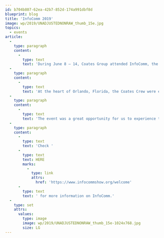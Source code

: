 ```yaml
---
id: b704b807-62ea-42b7-852d-174a991dbf8d
blueprint: blog
title: 'InfoComm 2019'
image: wp/2019/UNADJUSTEDNONRAW_thumb_15e.jpg
topics:
  - events
article:
  -
    type: paragraph
    content:
      -
        type: text
        text: 'During June 8 – 14, Coates Group attended InfoComm, the largest show in the US for audiovisual technology.'
  -
    type: paragraph
    content:
      -
        type: text
        text: 'At the heart of Orlando, Florida, the Coates Crew were exposed to the greatest collection of audio, digital signage and collaboration companies all under one roof.'
  -
    type: paragraph
    content:
      -
        type: text
        text: 'The event was a great opportunity for us to experience the future of the AV technology industry and meet our partners.'
  -
    type: paragraph
    content:
      -
        type: text
        text: 'Check '
      -
        type: text
        text: HERE
        marks:
          -
            type: link
            attrs:
              href: 'https://www.infocommshow.org/welcome'
      -
        type: text
        text: ' for more information on InfoComm.'
  -
    type: set
    attrs:
      values:
        type: image
        image: wp/2019/UNADJUSTEDNONRAW_thumb_15e-1024x768.jpg
        size: LG
---
```

